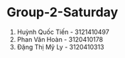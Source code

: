 # Group-2-Saturday
1. Huỳnh Quốc Tiến - 3121410497
2. Phan Văn Hoàn - 3120410178
3. Đặng Thị Mỹ Ly - 3120410313
